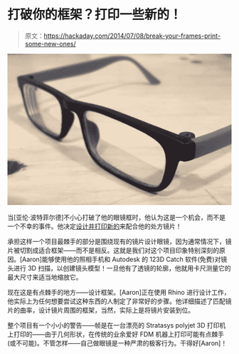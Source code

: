 # 打破你的框架？打印一些新的！

> 原文：<https://hackaday.com/2014/07/08/break-your-frames-print-some-new-ones/>

![3D Printed Glasses](img/8fa40dd8b489b5a67cd554a3aa86ac0e.png)

当[亚伦·波特菲尔德]不小心打破了他的眼镜框时，他认为这是一个机会，而不是一个不幸的事件。他决定[设计并打印新的](http://www.instructables.com/id/How-to-design-3d-printed-glasses/)来配合他的处方镜片！

承担这样一个项目最棘手的部分是围绕现有的镜片设计眼镜，因为通常情况下，镜片被切割成适合框架——而不是相反。这就是我们对这个项目印象特别深刻的原因。[Aaron]能够使用他的照相手机和 Autodesk 的 123D Catch 软件(免费)对镜头进行 3D 扫描，以创建镜头模型！一旦他有了透镜的轮廓，他就用卡尺测量它的最大尺寸来适当地缩放它。

现在这是有点棘手的地方——设计框架。[Aaron]正在使用 Rhino 进行设计工作，他实际上为任何想要尝试这种东西的人制定了非常好的步骤。他详细描述了匹配镜片的曲率，设计镜片周围的框架，当然，实际上是将镜片安装到位。

整个项目有一个小小的警告——帧是在一台漂亮的 Stratasys polyjet 3D 打印机上打印的——由于几何形状，在传统的业余爱好 FDM 机器上打印可能有点棘手(或不可能)。不管怎样——自己做眼镜是一种严肃的极客行为。干得好[Aaron]！